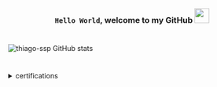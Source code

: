 
### <div><p align="center">`Hello World`, __welcome to my GitHub__ <img src="https://user-images.githubusercontent.com/42378118/110234147-e3259600-7f4e-11eb-95be-0c4047144dea.gif" width="30"></div></p>
#

![thiago-ssp GitHub stats](https://github-readme-stats.vercel.app/api?username=thiago-ssp&show_icons=true&theme=transparent&hide_border=true&,&bg_color=00000000)
#
<details>	
   <summary>certifications</summary>
  	<ul>
  	    <a href="https://on.fiap.com.br/pluginfile.php/1/local_nanocourses/certificado_nanocourse/64552/fa4a51276886c917a6a8281431e07e4e/certificado.png">Python</a> FIAP<br>
        <a href="https://on.fiap.com.br/pluginfile.php/1/local_nanocourses/certificado_nanocourse/51826/91388dcecce701914fa70b2fafe4743e/certificado.png">DevOps & Agile Culture</a> FIAP<br>
        <a href="https://on.fiap.com.br/pluginfile.php/1/local_nanocourses/certificado_nanocourse/51465/af4e7a217e6bd3f88e0a7c83b2c5c948/certificado.png">Blockchain Advanced</a> FIAP
    </ul>	
</details>
